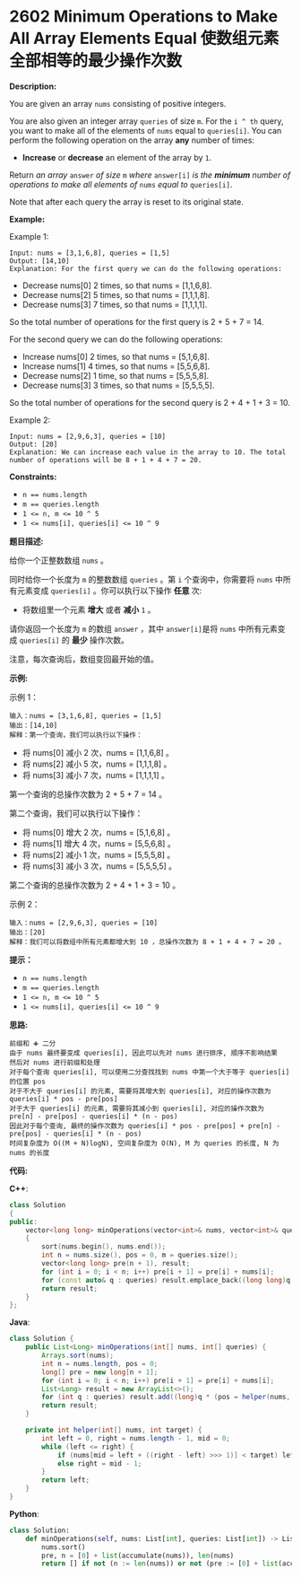 # 2602 Minimum Operations to Make All Array Elements Equal 使数组元素全部相等的最少操作次数

__Description:__

You are given an array `nums` consisting of positive integers.

You are also given an integer array `queries` of size `m`. For the `i ^ th` query, you want to make all of the elements of `nums` equal to `queries[i]`. You can perform the following operation on the array __any__ number of times:

- __Increase__ or __decrease__ an element of the array by `1`.

Return _an array_ `answer` _of size_ `m` _where_ `answer[i]` _is the __minimum__ number of operations to make all elements of_ `nums` _equal to_ `queries[i]`.

Note that after each query the array is reset to its original state.

__Example:__

Example 1:

```text
Input: nums = [3,1,6,8], queries = [1,5]
Output: [14,10]
Explanation: For the first query we can do the following operations:
```

- Decrease nums[0] 2 times, so that nums = [1,1,6,8].
- Decrease nums[2] 5 times, so that nums = [1,1,1,8].
- Decrease nums[3] 7 times, so that nums = [1,1,1,1].

So the total number of operations for the first query is 2 + 5 + 7 = 14.

For the second query we can do the following operations:

- Increase nums[0] 2 times, so that nums = [5,1,6,8].
- Increase nums[1] 4 times, so that nums = [5,5,6,8].
- Decrease nums[2] 1 time, so that nums = [5,5,5,8].
- Decrease nums[3] 3 times, so that nums = [5,5,5,5].

So the total number of operations for the second query is 2 + 4 + 1 + 3 = 10.

Example 2:

```text
Input: nums = [2,9,6,3], queries = [10]
Output: [20]
Explanation: We can increase each value in the array to 10. The total number of operations will be 8 + 1 + 4 + 7 = 20.
```

__Constraints:__

- `n == nums.length`
- `m == queries.length`
- `1 <= n, m <= 10 ^ 5`
- `1 <= nums[i], queries[i] <= 10 ^ 9`

__题目描述:__

给你一个正整数数组 `nums` 。

同时给你一个长度为 `m` 的整数数组 `queries` 。第 `i` 个查询中，你需要将 `nums` 中所有元素变成 `queries[i]` 。你可以执行以下操作 __任意__ 次:

- 将数组里一个元素 __增大__ 或者 __减小__ `1` 。

请你返回一个长度为 `m` 的数组 `answer` ，其中 `answer[i]`是将 `nums` 中所有元素变成 `queries[i]` 的 __最少__ 操作次数。

注意，每次查询后，数组变回最开始的值。

__示例:__

示例 1：

```text
输入：nums = [3,1,6,8], queries = [1,5]
输出：[14,10]
解释：第一个查询，我们可以执行以下操作：
```

- 将 nums[0] 减小 2 次，nums = [1,1,6,8] 。
- 将 nums[2] 减小 5 次，nums = [1,1,1,8] 。
- 将 nums[3] 减小 7 次，nums = [1,1,1,1] 。

第一个查询的总操作次数为 2 + 5 + 7 = 14 。

第二个查询，我们可以执行以下操作：

- 将 nums[0] 增大 2 次，nums = [5,1,6,8] 。
- 将 nums[1] 增大 4 次，nums = [5,5,6,8] 。
- 将 nums[2] 减小 1 次，nums = [5,5,5,8] 。
- 将 nums[3] 减小 3 次，nums = [5,5,5,5] 。

第二个查询的总操作次数为 2 + 4 + 1 + 3 = 10 。

示例 2：

```text
输入：nums = [2,9,6,3], queries = [10]
输出：[20]
解释：我们可以将数组中所有元素都增大到 10 ，总操作次数为 8 + 1 + 4 + 7 = 20 。
```

__提示：__

- `n == nums.length`
- `m == queries.length`
- `1 <= n, m <= 10 ^ 5`
- `1 <= nums[i], queries[i] <= 10 ^ 9`

__思路:__

```text
前缀和 ➕ 二分
由于 nums 最终要变成 queries[i], 因此可以先对 nums 进行排序, 顺序不影响结果
然后对 nums 进行前缀和处理
对于每个查询 queries[i], 可以使用二分查找找到 nums 中第一个大于等于 queries[i] 的位置 pos
对于不大于 queries[i] 的元素, 需要将其增大到 queries[i], 对应的操作次数为 queries[i] * pos - pre[pos]
对于大于 queries[i] 的元素, 需要将其减小到 queries[i], 对应的操作次数为 pre[n] - pre[pos] - queries[i] * (n - pos)
因此对于每个查询, 最终的操作次数为 queries[i] * pos - pre[pos] + pre[n] - pre[pos] - queries[i] * (n - pos)
时间复杂度为 O((M + N)logN), 空间复杂度为 O(N), M 为 queries 的长度, N 为 nums 的长度
```

__代码:__

__C++__:

```C++
class Solution 
{
public:
    vector<long long> minOperations(vector<int>& nums, vector<int>& queries) 
    {
        sort(nums.begin(), nums.end());
        int n = nums.size(), pos = 0, m = queries.size();
        vector<long long> pre(n + 1), result;
        for (int i = 0; i < n; i++) pre[i + 1] = pre[i] + nums[i];
        for (const auto& q : queries) result.emplace_back((long long)q * (pos = ranges::lower_bound(nums, q) - nums.begin()) - pre[pos] + pre[n] - pre[pos] - (long long)q * (n - pos));
        return result;
    }
};
```

__Java__:

```Java
class Solution {
    public List<Long> minOperations(int[] nums, int[] queries) {
        Arrays.sort(nums);
        int n = nums.length, pos = 0;
        long[] pre = new long[n + 1];
        for (int i = 0; i < n; i++) pre[i + 1] = pre[i] + nums[i];
        List<Long> result = new ArrayList<>();
        for (int q : queries) result.add((long)q * (pos = helper(nums, q)) - pre[pos] + pre[n] - pre[pos] - (long)q * (n - pos));
        return result;
    }

    private int helper(int[] nums, int target) {
        int left = 0, right = nums.length - 1, mid = 0;
        while (left <= right) {
            if (nums[mid = left + ((right - left) >>> 1)] < target) left = mid + 1;
            else right = mid - 1;
        }
        return left;
    }
}
```

__Python__:

```Python
class Solution:
    def minOperations(self, nums: List[int], queries: List[int]) -> List[int]:
        nums.sort()
        pre, n = [0] + list(accumulate(nums)), len(nums)
        return [] if not (n := len(nums)) or not (pre := [0] + list(accumulate(nums))) else [q * (pos := bisect_left(nums, q)) - pre[pos] + (pre[-1] - pre[pos]) - q * (n - pos) for q in queries]
```
